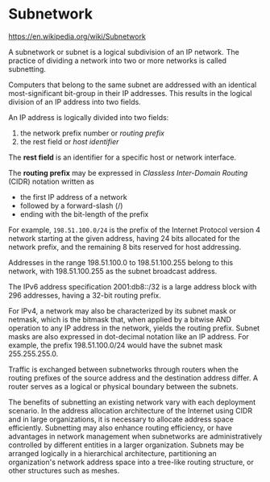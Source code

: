 # Subnetwork

https://en.wikipedia.org/wiki/Subnetwork

A subnetwork or subnet is a logical subdivision of an IP network.  The practice of dividing a network into two or more networks is called subnetting.

Computers that belong to the same subnet are addressed with an identical most-significant bit-group in their IP addresses. This results in the logical division of an IP address into two fields.

An IP address is logically divided into two fields:
1. the network prefix number or *routing prefix*
2. the rest field or *host identifier*

The **rest field** is an identifier for a specific host or network interface.

The **routing prefix** may be expressed in *Classless Inter-Domain Routing* (CIDR) notation written as
- the first IP address of a network
- followed by a forward-slash (/)
- ending with the bit-length of the prefix

For example, `198.51.100.0/24` is the prefix of the Internet Protocol version 4 network starting at the given address, having 24 bits allocated for the network prefix, and the remaining 8 bits reserved for host addressing.

Addresses in the range 198.51.100.0 to 198.51.100.255 belong to this network, with 198.51.100.255 as the subnet broadcast address.

The IPv6 address specification 2001:db8::/32 is a large address block with 296 addresses, having a 32-bit routing prefix.

For IPv4, a network may also be characterized by its subnet mask or netmask, which is the bitmask that, when applied by a bitwise AND operation to any IP address in the network, yields the routing prefix. Subnet masks are also expressed in dot-decimal notation like an IP address. For example, the prefix 198.51.100.0/24 would have the subnet mask 255.255.255.0.

Traffic is exchanged between subnetworks through routers when the routing prefixes of the source address and the destination address differ. A router serves as a logical or physical boundary between the subnets.

The benefits of subnetting an existing network vary with each deployment scenario. In the address allocation architecture of the Internet using CIDR and in large organizations, it is necessary to allocate address space efficiently. Subnetting may also enhance routing efficiency, or have advantages in network management when subnetworks are administratively controlled by different entities in a larger organization. Subnets may be arranged logically in a hierarchical architecture, partitioning an organization's network address space into a tree-like routing structure, or other structures such as meshes.

